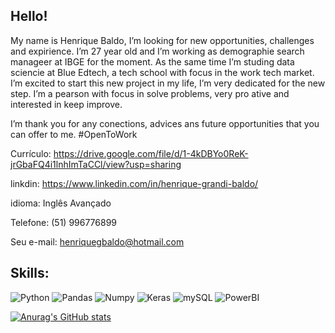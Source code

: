 ## Hello! 
My name is Henrique Baldo, I’m looking for new opportunities, challenges and expirience. I’m 27 year old and I’m working as demographie search manageer at IBGE for the moment. As the same time I’m studing data sciencie at Blue Edtech, a tech school with focus in the work tech market. 
I’m excited to start this new project in my life, I’m very dedicated for the new step. I’m a pearson with focus in solve problems, very pro ative and interested in keep improve.

I’m thank you for any conections, advices ans future opportunities that you can offer to me. #OpenToWork

Currículo: https://drive.google.com/file/d/1-4kDBYo0ReK-jrGbaFQ4i1lnhImTaCCl/view?usp=sharing

linkdin: https://www.linkedin.com/in/henrique-grandi-baldo/

idioma: Inglês Avançado

Telefone: (51) 996776899

Seu e-mail: henriquegbaldo@hotmail.com

## Skills: 
![Python](https://img.shields.io/badge/Python-FFD43B?style=for-the-badge&logo=python&logoColor=blue)
![Pandas](https://img.shields.io/badge/Pandas-2C2D72?style=for-the-badge&logo=pandas&logoColor=white)
![Numpy](https://img.shields.io/badge/Numpy-777BB4?style=for-the-badge&logo=numpy&logoColor=white)
![Keras](https://img.shields.io/badge/Keras-D00000?style=for-the-badge&logo=Keras&logoColor=white)
![mySQL](https://img.shields.io/badge/MySQL-005C84?style=for-the-badge&logo=mysql&logoColor=white)
![PowerBI](https://img.shields.io/badge/PowerBI-F2C811?style=for-the-badge&logo=Power%20BI&logoColor=white)



[![Anurag's GitHub stats](https://github-readme-stats.vercel.app/api?username=BaldoHenrique&show_icons=true)](https://github.com/anuraghazra/github-readme-stats)

